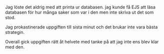 Jag löste det aldrig med att printa ur databasen. jag kunde få EJS att läsa databasen för hur många saker som var i den men inte skriva ut det som stod.

Jag prokastinerade uppgiften till sista minut och det brukar inte vara bästa strategin.

Overall gick uppgiften rätt åt helvete med tanke på att jag inte ens blev klar med den.